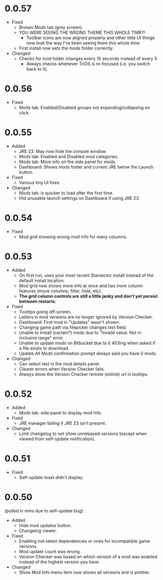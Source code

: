 # 0.0.57
- Fixed
  - Broken Mods tab (grey screen).
  - YOU WERE SEEING THE WRONG THEME THIS WHOLE TIME?!
    - Toolbar icons are now aligned properly and other little UI things now look the way I've been seeing them this whole time.
  - First install now sets the mods folder correctly.
- Changed
  - Checks for mod folder changes every 15 seconds instead of every 5.
    - Always checks whenever TriOS is re-focused (i.e. you switch back to it).

# 0.0.56

- Fixed
  - Mods tab: Enabled/Disabled groups not expanding/collapsing on click.

# 0.0.55

- Added
  - JRE 23: May now hide the console window.
  - Mods tab: Enabled and Disabled mod categories.
  - Mods tab: More info on the side panel for mods.
  - Dashboard: Shows mods folder and current JRE below the Launch button.
- Fixed
  - Various tiny UI fixes.
- Changed
  - Mods tab: is quicker to load after the first time.
  - Hid unusable launch settings on Dashboard if using JRE 23.

# 0.0.54

- Fixed
  - Mod grid showing wrong mod info for many columns.

# 0.0.53

- Added
  - On first run, uses your most recent Starsector install instead of the default install location.
  -  Mod grid now shows more info at once and has more column features (move columns, filter, hide, etc).
    - **The grid column controls are still a little janky and don't yet persist between restarts.**
- Fixed
  - Tooltips going off-screen.
  - Letters in mod versions are no longer ignored by Version Checker.
  - Dashboard: First mod in "Updates" wasn't shown.
  - Changing game path via filepicker changes text field.
  - Unable to install (certain?) mods due to "Invalid value: Not in inclusive range" error.
  - Unable to update mods on Bitbucket due to it 403ing when asked if a file exists to download.
  - Update All Mods confirmation prompt always said you have 0 mods.
- Changed
  - Can select text in the mod details panel.
  - Clearer errors when Version Checker fails.
  - Always show the Version Checker remote (online) url in tooltips.

# 0.0.52

- Added
    - Mods tab: side panel to display mod info.
- Fixed
    - JRE manager failing if JRE 23 isn't present.
- Changed
    - Limit changelog to not show unreleased versions (except when viewed from self-update notification).

# 0.0.51

- Fixed
    - Self-update toast didn't display.

# 0.0.50

(pulled in mins due to self-update bug)

- Added
    - Hide mod updates button.
    - Changelog viewer.
- Fixed
    - Enabling not-latest dependencies or ones for incompatible game versions.
    - Mod update count was wrong.
    - Version Checker was based on which version of a mod was enabled instead of the highest version you have.
- Changed
    - Show Mod Info menu item now shows all versions and is prettier.